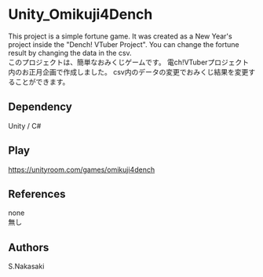 # Unity_Omikuji4Dench
This project is a simple fortune game.
It was created as a New Year's project inside the "Dench! VTuber Project".
You can change the fortune result by changing the data in the csv.
<br>
このプロジェクトは、簡単なおみくじゲームです。
電ch!VTuberプロジェクト内のお正月企画で作成しました。
csv内のデータの変更でおみくじ結果を変更することができます。

## Dependency
Unity / C#

## Play
<https://unityroom.com/games/omikuji4dench>

## References
none
<br>
無し

## Authors
S.Nakasaki